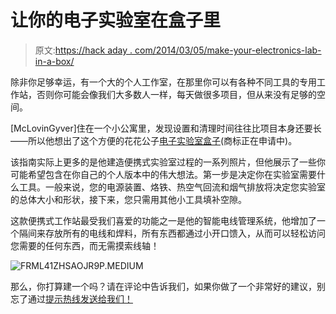 # 让你的电子实验室在盒子里

> 原文:[https://hack aday . com/2014/03/05/make-your-electronics-lab-in-a-box/](https://hackaday.com/2014/03/05/make-your-electronics-lab-in-a-box/)

除非你足够幸运，有一个大的个人工作室，在那里你可以有各种不同工具的专用工作站，否则你可能会像我们大多数人一样，每天做很多项目，但从来没有足够的空间。

[McLovinGyver]住在一个小公寓里，发现设置和清理时间往往比项目本身还要长——所以他想出了这个方便的花花公子[电子实验室盒子](http://www.instructables.com/id/Electronic-Lab-in-a-Box/)(商标正在申请中)。

该指南实际上更多的是他建造便携式实验室过程的一系列照片，但他展示了一些你可能希望包含在你自己的个人版本中的伟大想法。第一步是决定你在实验室需要什么工具。一般来说，您的电源装置、烙铁、热空气回流和烟气排放将决定您实验室的总体大小和形状，接下来，您只需用其他小工具填补空隙。

这款便携式工作站最受我们喜爱的功能之一是他的智能电线管理系统，他增加了一个隔间来存放所有的电线和焊料，所有东西都通过小开口馈入，从而可以轻松访问您需要的任何东西，而无需摸索线轴！

![FRML41ZHSAOJR9P.MEDIUM](../Images/2da0b498a8c12387776173e2021281ff.png)

那么，你打算建一个吗？请在评论中告诉我们，如果你做了一个非常好的建议，别忘了通过[提示热线发送给我们！](http://hackaday.com/contact-hack-a-day/)